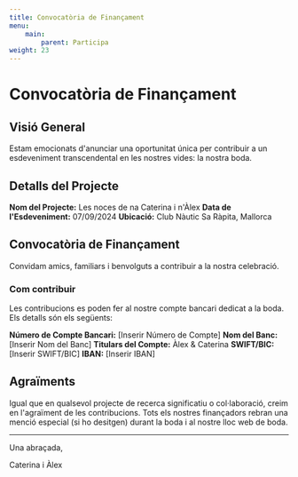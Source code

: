 ```yaml
---
title: Convocatòria de Finançament
menu:
    main:
        parent: Participa
weight: 23
---
```


# Convocatòria de Finançament

## Visió General

Estam emocionats d'anunciar una oportunitat única per contribuir a un esdeveniment transcendental en les nostres vides: la nostra boda.

## Detalls del Projecte

**Nom del Projecte:** Les noces de na Caterina i n'Àlex
**Data de l'Esdeveniment:** 07/09/2024
**Ubicació:** Club Nàutic Sa Ràpita, Mallorca

## Convocatòria de Finançament

Convidam amics, familiars i benvolguts a contribuir a la nostra celebració.

### Com contribuir

Les contribucions es poden fer al nostre compte bancari dedicat a la boda. Els detalls són els següents:

**Número de Compte Bancari:** [Inserir Número de Compte]
**Nom del Banc:** [Inserir Nom del Banc]
**Titulars del Compte:** Àlex & Caterina
**SWIFT/BIC:** [Inserir SWIFT/BIC]
**IBAN:** [Inserir IBAN]

## Agraïments

Igual que en qualsevol projecte de recerca significatiu o col·laboració, creim en l'agraïment de les contribucions. Tots els nostres finançadors rebran una menció especial (si ho desitgen) durant la boda i al nostre lloc web de boda.

---


Una abraçada,

Caterina i Àlex
